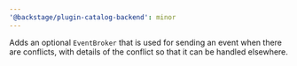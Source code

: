 ```yaml
---
'@backstage/plugin-catalog-backend': minor
---
```


Adds an optional `EventBroker` that is used for sending an event when there are conflicts, with details of the conflict so that it can be handled elsewhere.
